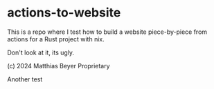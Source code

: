 # actions-to-website

This is a repo where I test how to build a website piece-by-piece from actions
for a Rust project with nix.

Don't look at it, its ugly.

(c) 2024 Matthias Beyer
Proprietary


Another test

